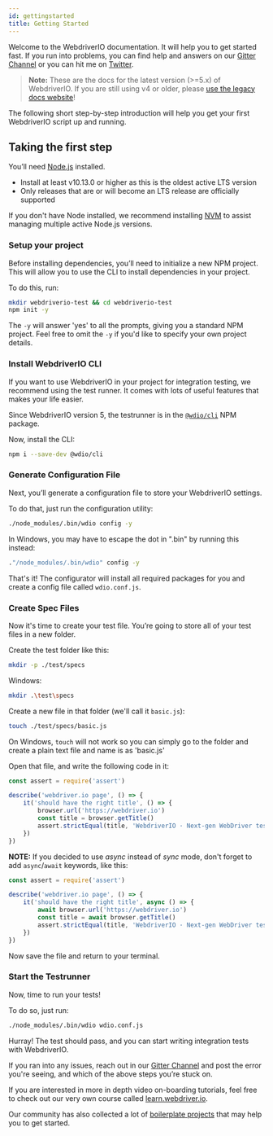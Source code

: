 ```yaml
---
id: gettingstarted
title: Getting Started
---
```


Welcome to the WebdriverIO documentation. It will help you to get started fast. If you run into problems, you can find help and answers on our [Gitter Channel](https://gitter.im/webdriverio/webdriverio) or you can hit me on [Twitter](https://twitter.com/webdriverio).

> __Note:__ These are the docs for the latest version (>=5.x) of WebdriverIO. If you are still using v4 or older, please [use the legacy docs website](http://v4.webdriver.io)!

The following short step-by-step introduction will help you get your first WebdriverIO script up and running.

## Taking the first step

You’ll need [Node.js](http://nodejs.org) installed.

- Install at least v10.13.0 or higher as this is the oldest active LTS version
- Only releases that are or will become an LTS release are officially supported

If you don't have Node installed, we recommend installing [NVM](https://github.com/creationix/nvm) to assist managing multiple active Node.js versions.

### Setup your project

Before installing dependencies, you’ll need to initialize a new NPM project. This will allow you to use the CLI to install dependencies in your project.

To do this, run:

```sh
mkdir webdriverio-test && cd webdriverio-test
npm init -y
```

The `-y` will answer 'yes' to all the prompts, giving you a standard NPM project. Feel free to omit the `-y` if you'd like to specify your own project details.

### Install WebdriverIO CLI

If you want to use WebdriverIO in your project for integration testing, we recommend using the test runner. It comes with lots of useful features that makes your life easier.

Since WebdriverIO version 5, the testrunner is in the [`@wdio/cli`](https://www.npmjs.com/package/@wdio/cli) NPM package.

Now, install the CLI:

```sh
npm i --save-dev @wdio/cli
```

### Generate Configuration File

Next, you’ll generate a configuration file to store your WebdriverIO settings.

To do that, just run the configuration utility:

```sh
./node_modules/.bin/wdio config -y
```
In Windows, you may have to escape the dot in ".bin" by running this instead:

```sh
."/node_modules/.bin/wdio" config -y
```

That's it! The configurator will install all required packages for you and create a config file called `wdio.conf.js`.

### Create Spec Files

Now it's time to create your test file. You’re going to store all of your test files in a new folder.

Create the test folder like this:

```sh
mkdir -p ./test/specs
```

Windows:

```sh
mkdir .\test\specs
```

Create a new file in that folder (we'll call it `basic.js`):

```sh
touch ./test/specs/basic.js
```

On Windows, `touch` will not work so you can simply go to the folder and create a plain text file and name is as 'basic.js'

Open that file, and write the following code in it:

```js
const assert = require('assert')

describe('webdriver.io page', () => {
    it('should have the right title', () => {
        browser.url('https://webdriver.io')
        const title = browser.getTitle()
        assert.strictEqual(title, 'WebdriverIO · Next-gen WebDriver test framework for Node.js')
    })
})
```

**NOTE:** If you decided to use _async_ instead of _sync_ mode, don't forget to add `async`/`await` keywords, like this:

```js
const assert = require('assert')

describe('webdriver.io page', () => {
    it('should have the right title', async () => {
        await browser.url('https://webdriver.io')
        const title = await browser.getTitle()
        assert.strictEqual(title, 'WebdriverIO · Next-gen WebDriver test framework for Node.js')
    })
})
```


Now save the file and return to your terminal.

### Start the Testrunner

Now, time to run your tests!

To do so, just run:

```sh
./node_modules/.bin/wdio wdio.conf.js
```

Hurray! The test should pass, and you can start writing integration tests with WebdriverIO.

If you ran into any issues, reach out in our [Gitter Channel](https://gitter.im/webdriverio/webdriverio) and post the error you're seeing, and which of the above steps you’re stuck on.

If you are interested in more in depth video on-boarding tutorials, feel free to check out our very own course called [learn.webdriver.io](https://learn.webdriver.io/?coupon=wdio).

Our community has also collected a lot of [boilerplate projects](BoilerplateProjects.md) that may help you to get started.
